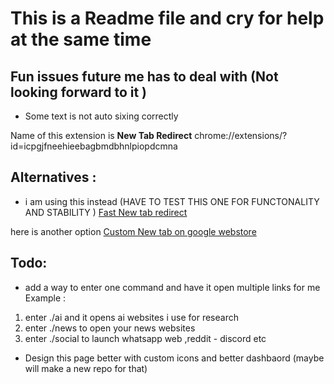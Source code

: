 # This is a Readme file and cry for help at the same time 


## Fun  issues future me has to deal with (Not looking forward to it ) 
- Some text is not auto sixing correctly


Name of this extension is 
**New Tab Redirect**
chrome://extensions/?id=icpgjfneehieebagbmdbhnlpiopdcmna

## Alternatives : 
- i am using this instead  (HAVE TO TEST THIS ONE FOR FUNCTONALITY AND STABILITY )
[Fast New tab redirect](https://chromewebstore.google.com/detail/ohnfdmfkceojnmepofncbddpdicdjcoi)


here is another  option 
[Custom New tab on google webstore](https://chromewebstore.google.com/detail/custom-new-tab/lfjnnkckddkopjfgmbcpdiolnmfobflj)


## Todo: 
- add a way to enter one command and have it open multiple links for me 
Example : 
 1. enter ./ai and it opens ai websites i use for research 
2. enter ./news to open your news websites 
3. enter ./social to launch whatsapp web ,reddit - discord etc 

- Design this page better with custom icons and better dashbaord (maybe will make a new repo for that)